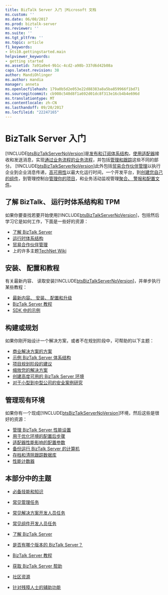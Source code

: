 ```yaml
---
title: BizTalk Server 入门 |Microsoft 文档
ms.custom: ''
ms.date: 06/08/2017
ms.prod: biztalk-server
ms.reviewer: ''
ms.suite: ''
ms.tgt_pltfrm: ''
ms.topic: article
f1_keywords:
- bts10.gettingstarted.main
helpviewer_keywords:
- getting started
ms.assetid: 7a91a0e4-9b1c-4cd2-a98b-337d6d42b08a
caps.latest.revision: 38
author: MandiOhlinger
ms.author: mandia
manager: anneta
ms.openlocfilehash: 179a0b5d2e053e22d88383a8a5ba859966f1bd71
ms.sourcegitcommit: cb908c540d8f1a692d01dc8f313e16cb4b4e696d
ms.translationtype: MT
ms.contentlocale: zh-CN
ms.lasthandoff: 09/20/2017
ms.locfileid: "22247165"
---
```

# <a name="getting-started-with-biztalk-server"></a>BizTalk Server 入门
[!INCLUDE[btsBizTalkServerNoVersion](../includes/btsbiztalkservernoversion-md.md)]是[发布和订阅体系结构](../core/publish-and-subscribe-architecture.md)，[使用适配器](../core/using-adapters.md)接收和发送消息，实现[通过业务流程的业务流程](../core/defining-business-processes.md)，并包括[管理和跟踪](../core/management-and-tracking-architecture.md)这些不同的部分。 [!INCLUDE[btsBizTalkServerNoVersion](../includes/btsbiztalkservernoversion-md.md)]此外包括[贸易合作伙伴管理](../core/trading-partner-management-using-biztalk-server.md)以执行企业到企业消息传递，[高可用性](../core/planning-for-high-availability3.md)以最大化运行时间，一个开发平台，到[创建您自己的组件](../core/developing-custom-components.md)，到管理控制台[管理你的项目](../core/operational-and-administrative-tasks-in-your-biztalk-environment.md)，和业务活动监视管理[聚合、 警报和配置文件](../core/using-business-activity-monitoring.md)。

## <a name="understanding-biztalk-runtime-architecture-and-tpm"></a>了解 BizTalk、 运行时体系结构和 TPM
如果你要查找若要开始使用[!INCLUDE[btsBizTalkServerNoVersion](../includes/btsbiztalkservernoversion-md.md)]，包括然后学习它是如何工作，下面是一些好的资源： 

* [了解 BizTalk Server](../core/understanding-biztalk-server.md)
* [运行时体系结构](../core/runtime-architecture.md)
* [贸易合作伙伴管理](../core/trading-partner-management-using-biztalk-server.md)
* 上的许多主题[TechNet Wiki](http://social.technet.microsoft.com/wiki/contents/articles/2240.biztalk-server-resources-on-the-technet-wiki.aspx)

## <a name="install-configure-and-tutorials"></a>安装、 配置和教程
有关最新内容、 读取安装[!INCLUDE[btsBizTalkServerNoVersion](../includes/btsbiztalkservernoversion-md.md)]，并单步执行某些教程： 
  
* [最新内容、 安装、 配置和升级](../install-and-config-guides/biztalk-server-what-s-new-installation-configuration-and-upgrade.md)  
* [BizTalk Server 教程](../core/biztalk-server-tutorials.md)
* [SDK 中的示例](../core/samples-in-the-sdk.md)

## <a name="architecting-or-planning"></a>构建或规划
如果你刚开始设计一个解决方案，或者不在规划阶段中，可帮助的以下主题： 

* [商业解决方案的方案](../core/scenarios-for-business-solutions.md)
* [示例 BizTalk Server 体系结构](../core/sample-biztalk-server-architectures.md)
* [项目规划阶段的建议](../core/project-planning-recommendations-by-phase.md)
* [缩放您的解决方案](../core/scaling-your-solutions.md)
* [创建高度可用的 BizTalk Server 环境](../core/creating-a-highly-available-biztalk-server-environment.md)
* [对于小型到中型公司的安全案例研究](../core/security-case-studies-for-small-to-medium-sized-companies.md)

## <a name="manage-existing-environments"></a>管理现有环境
如果你有一个现成[!INCLUDE[btsBizTalkServerNoVersion](../includes/btsbiztalkservernoversion-md.md)]环境，然后这些是很好的资源： 

* [管理 BizTalk Server 性能设置](../core/managing-biztalk-server-performance-settings.md)
* [用于优化环境的配置后步骤](../install-and-config-guides/post-configuration-steps-to-optimize-your-environment.md)
* [适配器性能影响的配置参数](../core/configuration-parameters-that-affect-adapter-performance.md)
* [备份运行 BizTalk Server 的计算机](../core/backing-up-a-computer-running-biztalk-server.md)
* [存档和清除跟踪数据库](../core/archiving-and-purging-the-biztalk-tracking-database.md)
* [性能计数器](../core/performance-counters.md)

 
## <a name="topics-in-this-section"></a>本部分中的主题  
  
-   [必备技能和知识](../core/prerequisite-skills-and-knowledge5.md)  
  
-   [常见管理任务](../core/common-administrative-tasks4.md)  
  
-   [常见解决方案开发人员任务](../core/common-solution-developer-tasks.md)  
  
-   [常见组件开发人员任务](../core/common-component-developer-tasks.md)  
  
-   [了解 BizTalk Server](../core/understanding-biztalk-server.md)  
  
-   [是否有哪个版本的 BizTalk Server？](../core/what-version-of-biztalk-server-do-i-have.md)  
  
-   [BizTalk Server 教程](../core/biztalk-server-tutorials.md)  
  
-   [获取 BizTalk Server 帮助](../core/getting-biztalk-server-assistance.md)  
  
-   [社区资源](../core/community-resources5.md)  
  
-   [针对残障人士的辅助功能](../core/accessibility-for-people-with-disabilities1.md)